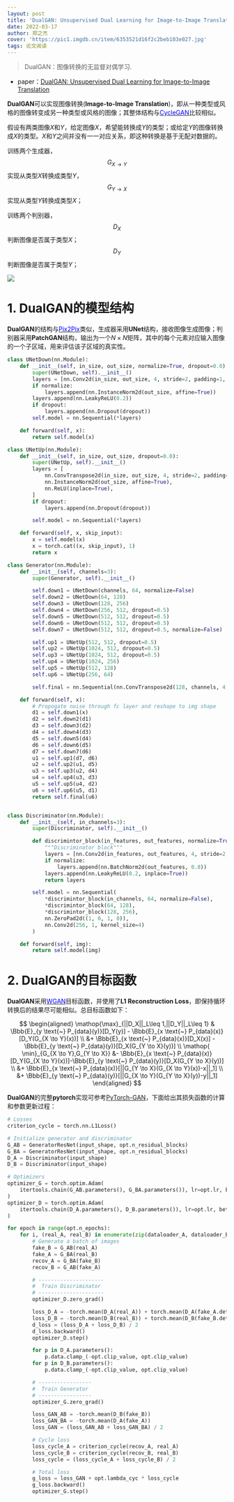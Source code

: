 ```yaml
---
layout: post
title: 'DualGAN: Unsupervised Dual Learning for Image-to-Image Translation'
date: 2022-03-17
author: 郑之杰
cover: 'https://pic1.imgdb.cn/item/6353521d16f2c2beb103e027.jpg'
tags: 论文阅读
---
```


> DualGAN：图像转换的无监督对偶学习.

- paper：[DualGAN: Unsupervised Dual Learning for Image-to-Image Translation](https://arxiv.org/abs/1704.02510)


**DualGAN**可以实现图像转换(**Image-to-Image Translation**)，即从一种类型或风格的图像转变成另一种类型或风格的图像；其整体结构与[<font color=Blue>CycleGAN</font>](https://0809zheng.github.io/2022/02/14/cyclegan.html)比较相似。

假设有两类图像$X$和$Y$，给定图像$X$，希望能转换成$Y$的类型；或给定$Y$的图像转换成$X$的类型。$X$和$Y$之间并没有一一对应关系，即这种转换是基于无配对数据的。

训练两个生成器，$$G_{X→Y}$$实现从类型$X$转换成类型$Y$，$$G_{Y→X}$$实现从类型$Y$转换成类型$X$；

训练两个判别器，$$D_{X}$$判断图像是否属于类型$X$；$$D_{Y}$$判断图像是否属于类型$Y$；

![](https://pic1.imgdb.cn/item/6353529516f2c2beb104842d.jpg)

# 1. DualGAN的模型结构

**DualGAN**的结构与[<font color=Blue>Pix2Pix</font>](https://0809zheng.github.io/2022/03/10/p2p.html)类似，生成器采用**UNet**结构，接收图像生成图像；判别器采用**PatchGAN**结构，输出为一个$N \times N$矩阵，其中的每个元素对应输入图像的一个子区域，用来评估该子区域的真实性。

```python
class UNetDown(nn.Module):
    def __init__(self, in_size, out_size, normalize=True, dropout=0.0):
        super(UNetDown, self).__init__()
        layers = [nn.Conv2d(in_size, out_size, 4, stride=2, padding=1, bias=False)]
        if normalize:
            layers.append(nn.InstanceNorm2d(out_size, affine=True))
        layers.append(nn.LeakyReLU(0.2))
        if dropout:
            layers.append(nn.Dropout(dropout))
        self.model = nn.Sequential(*layers)

    def forward(self, x):
        return self.model(x)

class UNetUp(nn.Module):
    def __init__(self, in_size, out_size, dropout=0.0):
        super(UNetUp, self).__init__()
        layers = [
            nn.ConvTranspose2d(in_size, out_size, 4, stride=2, padding=1, bias=False),
            nn.InstanceNorm2d(out_size, affine=True),
            nn.ReLU(inplace=True),
        ]
        if dropout:
            layers.append(nn.Dropout(dropout))

        self.model = nn.Sequential(*layers)

    def forward(self, x, skip_input):
        x = self.model(x)
        x = torch.cat((x, skip_input), 1)
        return x

class Generator(nn.Module):
    def __init__(self, channels=3):
        super(Generator, self).__init__()

        self.down1 = UNetDown(channels, 64, normalize=False)
        self.down2 = UNetDown(64, 128)
        self.down3 = UNetDown(128, 256)
        self.down4 = UNetDown(256, 512, dropout=0.5)
        self.down5 = UNetDown(512, 512, dropout=0.5)
        self.down6 = UNetDown(512, 512, dropout=0.5)
        self.down7 = UNetDown(512, 512, dropout=0.5, normalize=False)

        self.up1 = UNetUp(512, 512, dropout=0.5)
        self.up2 = UNetUp(1024, 512, dropout=0.5)
        self.up3 = UNetUp(1024, 512, dropout=0.5)
        self.up4 = UNetUp(1024, 256)
        self.up5 = UNetUp(512, 128)
        self.up6 = UNetUp(256, 64)

        self.final = nn.Sequential(nn.ConvTranspose2d(128, channels, 4, stride=2, padding=1), nn.Tanh())

    def forward(self, x):
        # Propogate noise through fc layer and reshape to img shape
        d1 = self.down1(x)
        d2 = self.down2(d1)
        d3 = self.down3(d2)
        d4 = self.down4(d3)
        d5 = self.down5(d4)
        d6 = self.down6(d5)
        d7 = self.down7(d6)
        u1 = self.up1(d7, d6)
        u2 = self.up2(u1, d5)
        u3 = self.up3(u2, d4)
        u4 = self.up4(u3, d3)
        u5 = self.up5(u4, d2)
        u6 = self.up6(u5, d1)
        return self.final(u6)


class Discriminator(nn.Module):
    def __init__(self, in_channels=3):
        super(Discriminator, self).__init__()

        def discrimintor_block(in_features, out_features, normalize=True):
            """Discriminator block"""
            layers = [nn.Conv2d(in_features, out_features, 4, stride=2, padding=1)]
            if normalize:
                layers.append(nn.BatchNorm2d(out_features, 0.8))
            layers.append(nn.LeakyReLU(0.2, inplace=True))
            return layers

        self.model = nn.Sequential(
            *discrimintor_block(in_channels, 64, normalize=False),
            *discrimintor_block(64, 128),
            *discrimintor_block(128, 256),
            nn.ZeroPad2d((1, 0, 1, 0)),
            nn.Conv2d(256, 1, kernel_size=4)
        )

    def forward(self, img):
        return self.model(img)
```

# 2. DualGAN的目标函数

**DualGAN**采用[<font color=Blue>WGAN</font>](https://0809zheng.github.io/2022/02/04/wgan.html)目标函数，并使用了**L1 Reconstruction Loss**，即保持循环转换后的结果尽可能相似。总目标函数如下：

$$ \begin{aligned}  \mathop{\max}_{||D_X||_L\leq 1,||D_Y||_L\leq 1} & \Bbb{E}_{y \text{~} P_{data}(y)}[D_Y(y)] - \Bbb{E}_{x \text{~} P_{data}(x)}[D_Y(G_{X \to Y}(x))] \\ &+  \Bbb{E}_{x \text{~} P_{data}(x)}[D_X(x)] - \Bbb{E}_{y \text{~} P_{data}(y)}[D_X(G_{Y \to X}(y))] \\ \mathop{ \min}_{G_{X \to Y},G_{Y \to X}} &- \Bbb{E}_{x \text{~} P_{data}(x)}[D_Y(G_{X \to Y}(x))]-\Bbb{E}_{y \text{~} P_{data}(y)}[D_X(G_{Y \to X}(y))] \\ &+ \Bbb{E}_{x \text{~} P_{data}(x)}[||G_{Y \to X}(G_{X \to Y}(x))-x||_1] \\ &+ \Bbb{E}_{y \text{~} P_{data}(y)}[||G_{X \to Y}(G_{Y \to X}(y))-y||_1] \end{aligned} $$

**DualGAN**的完整**pytorch**实现可参考[PyTorch-GAN](https://github.com/eriklindernoren/PyTorch-GAN/tree/master/implementations/dualgan)，下面给出其损失函数的计算和参数更新过程：

```python
# Losses
criterion_cycle = torch.nn.L1Loss()

# Initialize generator and discriminator
G_AB = GeneratorResNet(input_shape, opt.n_residual_blocks)
G_BA = GeneratorResNet(input_shape, opt.n_residual_blocks)
D_A = Discriminator(input_shape)
D_B = Discriminator(input_shape)

# Optimizers
optimizer_G = torch.optim.Adam(
    itertools.chain(G_AB.parameters(), G_BA.parameters()), lr=opt.lr, betas=(opt.b1, opt.b2)
)
optimizer_D = torch.optim.Adam(
    itertools.chain(D_A.parameters(), D_B.parameters()), lr=opt.lr, betas=(opt.b1, opt.b2)
)

for epoch in range(opt.n_epochs):
    for i, (real_A, real_B) in enumerate(zip(dataloader_A, dataloader_B)):
        # Generate a batch of images
        fake_B = G_AB(real_A)
        fake_A = G_BA(real_B)
        recov_A = G_BA(fake_B)
        recov_B = G_AB(fake_A)

        # ---------------------
        #  Train Discriminator
        # ---------------------
        optimizer_D.zero_grad()

        loss_D_A = -torch.mean(D_A(real_A)) + torch.mean(D_A(fake_A.detach()))
        loss_D_B = -torch.mean(D_B(real_B)) + torch.mean(D_B(fake_B.detach()))
        d_loss = (loss_D_A + loss_D_B) / 2
        d_loss.backward()
        optimizer_D.step()

        for p in D_A.parameters():
            p.data.clamp_(-opt.clip_value, opt.clip_value)
        for p in D_B.parameters():
            p.data.clamp_(-opt.clip_value, opt.clip_value)

        # -----------------
        #  Train Generator
        # -----------------
        optimizer_G.zero_grad()

        loss_GAN_AB = -torch.mean(D_B(fake_B))
        loss_GAN_BA = -torch.mean(D_A(fake_A))
        loss_GAN = (loss_GAN_AB + loss_GAN_BA) / 2

        # Cycle loss
        loss_cycle_A = criterion_cycle(recov_A, real_A)
        loss_cycle_B = criterion_cycle(recov_B, real_B)
        loss_cycle = (loss_cycle_A + loss_cycle_B) / 2

        # Total loss
        g_loss = loss_GAN + opt.lambda_cyc * loss_cycle
        g_loss.backward()
        optimizer_G.step()
```